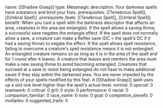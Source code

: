 name: [[Shadow Grasp]]
type: Metamagic
description: Your darkness spells have substance and bind your foes.
prerequisites: [[Tenebrous Spell]], [[Umbral Spell]].
prerequisite_feats: [[Tenebrous Spell]], [[Umbral Spell]]
benefit: When you cast a spell with the darkness descriptor that affects an area, creatures in the area are entangled. If the spell allows a saving throw, a successful save negates the entangle effect. If the spell does not normally allow a save, a creature can make a Reflex save (DC = the spell's DC if it had a saving throw) to negate the effect. If the spell allows spell resistance, failing to overcome a creature's spell resistance means it is not entangled. An entangled creature remains so as long as it is in the area of the spell and for 1 round after it leaves. A creature that leaves and reenters the area must make a new saving throw to avoid becoming entangled. Creatures that succeed at a save to resist being entangled do not have to make additional saves if they stay within the darkened area. You are never impeded by the effects of your spells modified by this feat. A [[Shadow Grasp]] spell uses up a slot one level higher than the spell's actual level.
normal: 0
special: 0
teamwork: 0
critical: 0
grit: 0
style: 0
performance: 0
racial: 0
companion_familiar: 0
race_name: 0
note: 0
goal: 0
completion_benefit: 0
multiples: 0
suggested_traits: 0
